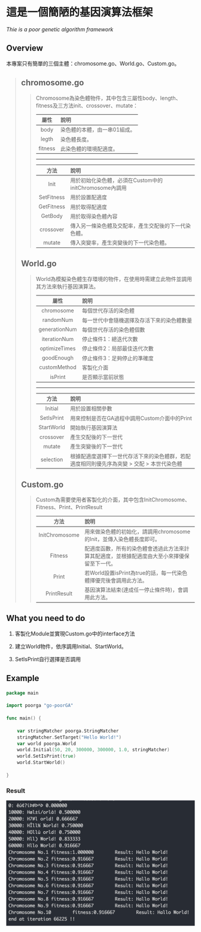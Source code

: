 # **這是一個簡陋的基因演算法框架**

*Thie is a poor genetic algorithm framework*

## **Overview**

本專案只有簡單的三個主體：chromosome.go、World.go、Custom.go。

> **chromosome.go**
> ---
>> Chromosome為染色體物件，其中包含三屬性body、length、fitness及三方法init、crossover、mutate：
>>
>> |屬性|說明|
>> | :---: | :--- |
>> |body|染色體的本體，由一串01組成。|
>> |legth|染色體長度。|
>> |fitness|此染色體的環境配適度。|
>> ---
>> |方法|說明|
>> | :---: | :--- |
>> |Init|用於初始化染色體，必須在Custom中的initChromosome內調用|
>> |SetFitness|用於設置配適度|
>> |GetFitness|用於取得配適度|
>> |GetBody|用於取得染色體內容|
>> |crossover|傳入另一條染色體及交配率，產生交配後的下一代染色體。|
>> |mutate|傳入突變率，產生突變後的下一代染色體。|
> **World.go**
> ---
>> World為模擬染色體生存環境的物件，在使用時需建立此物件並調用其方法來執行基因演算法。
>>
>> |屬性|說明|
>> | :---: | :--- |
>> | chromosome    | 每個世代存活的染色體 |
>> | randomNum     | 每一世代中會隨機選擇及存活下來的染色體數量 |
>> | generationNum | 每個世代存活的染色體個數 |
>> | iterationNum  | 停止條件1：總迭代次數 |
>> | optimizeTimes | 停止條件2：局部最佳迭代次數 |
>> | goodEnough    | 停止條件3：足夠停止的準確度 |
>> | customMethod  | 客製化介面 |
>> | isPrint       | 是否顯示當前狀態 |
>> ---
>> |方法|說明|
>> | :---: | :--- |
>> |Initial|用於設置相關參數|
>> |SetIsPrint|用來控制是否在GA過程中調用Custom介面中的Print|
>> |StartWorld|開始執行基因演算法|
>> |crossover|產生交配後的下一世代|
>> |mutate|產生突變後的下一世代|
>> |selection|根據配適度選擇下一世代存活下來的染色體群，若配適度相同則優先序為突變 > 交配 > 本世代染色體|
> **Custom.go**
> ---
>> Custom為需要使用者客製化的介面，其中包含InitChromosome、Fitness、Print、PrintResult
>>
>> |方法|說明|
>> | :---: | :--- |
>> |InitChromosome|用來做染色體的初始化，請調用chromosome的Init，並傳入染色體長度即可。|
>> |Fitness|配適度函數，所有的染色體會透過此方法來計算其配適度，並根據配適度由大至小來擇優保留至下一代。|
>> |Print|若World設置isPrint為true的話，每一代染色體擇優完後會調用此方法。|
>> |PrintResult|基因演算法結束(達成任一停止條件時)，會調用此方法。|

## **What you need to do**

1. 客製化Module並實現Custom.go中的interface方法

1. 建立World物件，依序調用Initial、StartWorld。

1. SetIsPrint自行選擇是否調用

## **Example**

```go
package main

import poorga "go-poorGA"

func main() {

	var stringMatcher poorga.StringMatcher
	stringMatcher.SetTarget("Hello World!")
	var world poorga.World
	world.Initial(50, 20, 300000, 300000, 1.0, stringMatcher)
	world.SetIsPrint(true)
	world.StartWorld()

}
```
### **Result**
![result](https://github.com/CAHsieh/Go-PoorGA/blob/master/result.png)